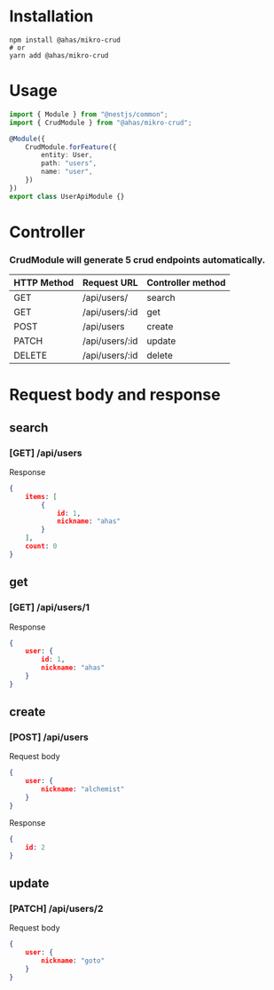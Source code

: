 # Installation

```console
npm install @ahas/mikro-crud
# or
yarn add @ahas/mikro-crud
```

# Usage

```ts
import { Module } from "@nestjs/common";
import { CrudModule } from "@ahas/mikro-crud";

@Module({
    CrudModule.forFeature({
        entity: User,
        path: "users",
        name: "user",
    })
})
export class UserApiModule {}
```

# Controller

### CrudModule will generate 5 crud endpoints automatically.

|HTTP Method|Request URL   |Controller method|
|-----------|--------------|-----------------|
|GET        |/api/users/   |search           |
|GET        |/api/users/:id|get              |
|POST       |/api/users    |create           |
|PATCH      |/api/users/:id|update           |
|DELETE     |/api/users/:id|delete           |

# Request body and response

## search
### [GET] /api/users
Response
```json
{
    items: [
        {
            id: 1,
            nickname: "ahas"
        }
    ],
    count: 0
}
```

## get
### [GET] /api/users/1
Response
```json
{
    user: {
        id: 1,
        nickname: "ahas"
    }
}
```

## create
### [POST] /api/users
Request body
```json
{
    user: {
        nickname: "alchemist"
    }
}
```
Response
```json
{
    id: 2
}
```

## update
### [PATCH] /api/users/2
Request body
```json
{
    user: {
        nickname: "goto"
    }
}
```